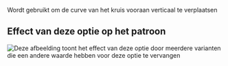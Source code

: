Wordt gebruikt om de curve van het kruis vooraan verticaal te verplaatsen

## Effect van deze optie op het patroon

![Deze afbeelding toont het effect van deze optie door meerdere varianten die een andere waarde hebben voor deze optie te vervangen](waralee_crotchfactorfrontver_sample.svg "Effect van deze optie op het patroon")
